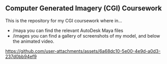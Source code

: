 ## Computer Generated Imagery (CGI) Coursework

This is the repository for my CGI coursework where in...
- /maya you can find the relevant AutoDesk Maya files
- /images you can find a gallery of screenshots of my model, and below the animated video.

https://github.com/user-attachments/assets/6a68dc10-5e00-4e9d-a0d3-237d0bb94ef9

